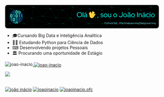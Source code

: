 <img align="center" alt="Github" src="https://github.com/Joao-Inacio/Joao-Inacio/blob/main/github-new-capa.png?raw=true" />
<div>
  <ul>
    <li>🎓Cursando Big Data e Inteligência Analítica</li>
    <li>👨‍💻 Estudando Python para Ciência de Dados</li>
    <li>⌨ Desenvolvendo projetos Pessoais </li>
    <li> 🏛 Procurando uma  oportunidade de Estágio</li> 
  </ul>
 </div>
<div>
  <a href="https://github.com/Joao-Inacio">
    <p><img align="left" src="https://github-readme-stats.vercel.app/api/top-langs?username=Joao-Inacio&show_icons=true&theme=transparent&locale=en&layout=compact" alt="joao-inacio" /></p>
    <p>&nbsp;<img align="center" src="https://github-readme-stats.vercel.app/api?username=Joao-Inacio&show_icons=true&theme=transparent&locale=en" alt="joao-inacio" /></p>
    <img width="800em" src="http://github-profile-summary-cards.vercel.app/api/cards/profile-details?username=Joao-Inacio&theme=github_dark"/>
  </a> 
</div>
  
  ##
  
  <div>
 <p align="left">
<a href="https://linkedin.com/in/joão-inácio" target="_blank"><img align="center" src="https://raw.githubusercontent.com/rahuldkjain/github-profile-readme-generator/master/src/images/icons/Social/linked-in-alt.svg" alt="joão inácio" height="30" width="40" /></a>
<a href="https://kaggle.com/joaoinacio" target="_blank"><img align="center" src="https://raw.githubusercontent.com/rahuldkjain/github-profile-readme-generator/master/src/images/icons/Social/kaggle.svg" alt="joaoinacio" height="30" width="40" /></a>
<a href="https://instagram.com/joaoinacio.ofc" target="_blank"><img align="center" src="https://raw.githubusercontent.com/rahuldkjain/github-profile-readme-generator/master/src/images/icons/Social/instagram.svg" alt="joaoinacio.ofc" height="30" width="40" /></a>
</p>
  </div>
<!-- Link do gif https://medium.com/swlh/what-is-dx-developer-experience-401a0e44a9d9    -->
